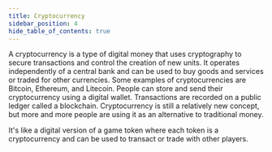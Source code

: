 ```yaml
---
title: Cryptocurrency
sidebar_position: 4
hide_table_of_contents: true
---
```


A cryptocurrency is a type of digital money that uses cryptography to secure transactions and control the creation of new units. It operates independently of a central bank and can be used to buy goods and services or traded for other currencies. Some examples of cryptocurrencies are Bitcoin, Ethereum, and Litecoin. People can store and send their cryptocurrency using a digital wallet. Transactions are recorded on a public ledger called a blockchain. Cryptocurrency is still a relatively new concept, but more and more people are using it as an alternative to traditional money.

It's like a digital version of a game token where each token is a cryptocurrency and can be used to transact or trade with other players.
